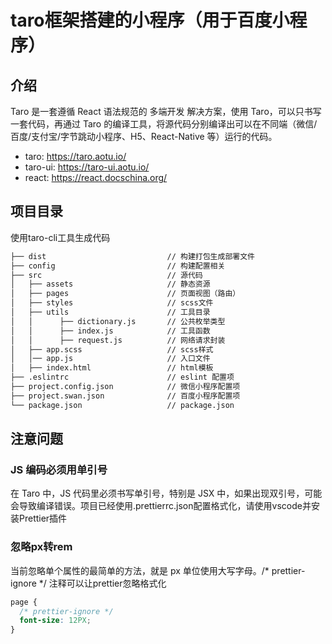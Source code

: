 # taro框架搭建的小程序（用于百度小程序）

## 介绍

Taro 是一套遵循 React 语法规范的 多端开发 解决方案，使用 Taro，可以只书写一套代码，再通过 Taro 的编译工具，将源代码分别编译出可以在不同端（微信/百度/支付宝/字节跳动小程序、H5、React-Native 等）运行的代码。

* taro: https://taro.aotu.io/
* taro-ui: https://taro-ui.aotu.io/
* react: https://react.docschina.org/

## 项目目录

使用taro-cli工具生成代码

```bash
├── dist                           // 构建打包生成部署文件
├── config                         // 构建配置相关
├── src                            // 源代码
│   ├── assets                     // 静态资源
│   ├── pages                      // 页面视图（路由）
│   ├── styles                     // scss文件
│   ├── utils                      // 工具目录
│   │      ├── dictionary.js       // 公共枚举类型
│   │      ├── index.js            // 工具函数
│   │      ├── request.js          // 网络请求封装
│   ├── app.scss                   // scss样式
│   │── app.js                     // 入口文件
│   ├── index.html                 // html模板
├── .eslintrc                      // eslint 配置项
├── project.config.json            // 微信小程序配置项
├── project.swan.json              // 百度小程序配置项
└── package.json                   // package.json
```

## 注意问题

### JS 编码必须用单引号

在 Taro 中，JS 代码里必须书写单引号，特别是 JSX 中，如果出现双引号，可能会导致编译错误。项目已经使用.prettierrc.json配置格式化，请使用vscode并安装Prettier插件

### 忽略px转rem

当前忽略单个属性的最简单的方法，就是 px 单位使用大写字母。/* prettier-ignore */ 注释可以让prettier忽略格式化

```css
page {
  /* prettier-ignore */
  font-size: 12PX;
}
```

